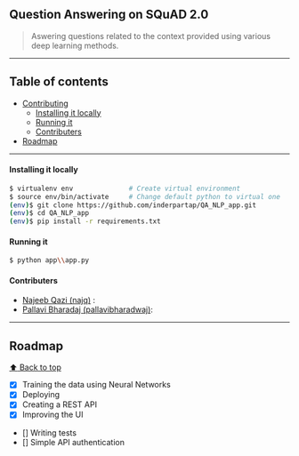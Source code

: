 <h2>Question Answering on SQuAD 2.0</h2>



> Aswering questions related to the context provided using various deep learning methods.



***

## Table of contents

- [Contributing](#testing)
    - [Installing it locally](#installing-it-locally)
    - [Running it](#running-it)
    - [Contributers](#contributers)
- [Roadmap](#roadmap)

***


#### Installing it locally

```bash
$ virtualenv env              # Create virtual environment
$ source env/bin/activate     # Change default python to virtual one
(env)$ git clone https://github.com/inderpartap/QA_NLP_app.git
(env)$ cd QA_NLP_app
(env)$ pip install -r requirements.txt
```

#### Running it

```sh
$ python app\\app.py
```


#### Contributers

- [Najeeb Qazi (najq)](https://github.com/najq) : 
- [Pallavi Bharadaj (pallavibharadwaj)](https://github.com/pallavibharadwaj): 

***

## Roadmap
[:arrow_up: Back to top](#table-of-contents)

- [x] Training the data using Neural Networks
- [x] Deploying 
- [x] Creating a REST API
- [x] Improving the UI
- [] Writing tests
- [] Simple API authentication
